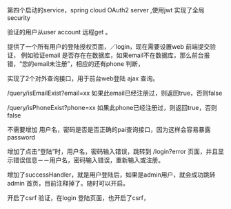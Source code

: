 第四个启动的service，spring cloud OAuth2 server ,使用jwt 实现了全局 security

验证的用户从user account 远程get 。

提供了一个所有用户的登陆授权页面，／login，现在需要设置web 前端提交验证，
例如验证email 是否存在在数据库，如果email不在数据库，那么前台报错，“您的email未注册”，相应的还有phone 判断，


实现了2个对外查询接口，用于前台web登陆 ajax 查询。

/query/isEmailExist?email=xx   如果此email已经注册过，则返回true，否则false

/query/isPhoneExist?phone=xx   如果此phone已经注册过，则返回true，否则false


不需要增加 用户名，密码是否是否正确的pai查询接口，因为这样会容易暴露password

增加了点击“登陆”时，用户名，密码输入错误，跳转到 /login?error 页面，并且显示错误信息－－用户名，密码输入错误，重新输入或注册。

增加了successHandler，就是用户登陆后，如果是admin用户，就会成功跳转admin 首页，目前注释掉了。随时可以开启。

开启了csrf 验证，在login 登陆页面，也开启了csrf，